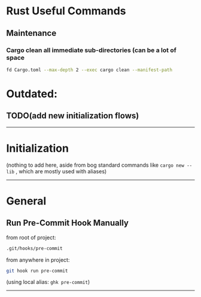# Rust Useful Commands 


## Maintenance
### Cargo clean all immediate sub-directories (can be a lot of space
```sh
fd Cargo.toml --max-depth 2 --exec cargo clean --manifest-path
```




# Outdated:
## TODO(add new initialization flows)
----------------------------------------------

# Initialization
(nothing to add here, aside from bog standard commands like `cargo new --lib`
, which are mostly used with aliases)


---------------------------------------------

# General

## Run Pre-Commit Hook Manually
from root of project:  
```zsh
.git/hooks/pre-commit
```
from anywhere in project:
```zsh
git hook run pre-commit
```
(using local alias: `ghk pre-commit`)

____________________________________________
